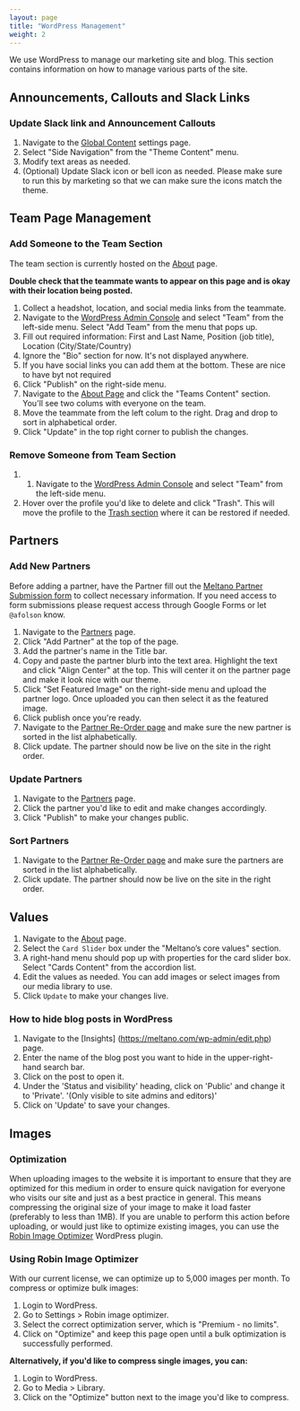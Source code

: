 ```yaml
---
layout: page
title: "WordPress Management"
weight: 2
---
```


We use WordPress to manage our marketing site and blog. This section contains information on how to manage various parts of the site.

## Announcements, Callouts and Slack Links

### Update Slack link and Announcement Callouts

1. Navigate to the [Global Content](https://meltano.com/wp-admin/admin.php?page=theme-content) settings page.
1. Select "Side Navigation" from the "Theme Content" menu.
1. Modify text areas as needed.
1. (Optional) Update Slack icon or bell icon as needed. Please make sure to run this by marketing so that we can make sure the icons match the theme.

## Team Page Management

### Add Someone to the Team Section

The team section is currently hosted on the [About](https://meltano.com/about/) page.

**Double check that the teammate wants to appear on this page and is okay with their location being posted.**

1. Collect a headshot, location, and social media links from the teammate.
1. Navigate to the [WordPress Admin Console](https://meltano.com/wp-admin/) and select "Team" from the left-side menu. Select "Add Team" from the menu that pops up.
1. Fill out required information: First and Last Name, Position (job title), Location (City/State/Country)
1. Ignore the "Bio" section for now. It's not displayed anywhere.
1. If you have social links you can add them at the bottom. These are nice to have byt not required
1. Click "Publish" on the right-side menu.
1. Navigate to the [About Page](https://meltano.com/wp-admin/post.php?post=1519&action=edit) and click the "Teams Content" section. You'll see two colums with everyone on the team.
1. Move the teammate from the left colum to the right. Drag and drop to sort in alphabetical order.
1. Click "Update" in the top right corner to publish the changes.

### Remove Someone from Team Section

1. 1. Navigate to the [WordPress Admin Console](https://meltano.com/wp-admin/) and select "Team" from the left-side menu.
1. Hover over the profile you'd like to delete and click "Trash". This will move the profile to the [Trash section](https://meltano.com/wp-admin/edit.php?post_status=trash&post_type=team) where it can be restored if needed.

## Partners

### Add New Partners

Before adding a partner, have the Partner fill out the [Meltano Partner Submission form](https://docs.google.com/forms/d/e/1FAIpQLSfJUj7IHLKTV5vFxn8Xf5mSWtWpk7WU35LE0Ex3zfsyP8XO7Q/viewform?usp=sf_link) to collect necessary information. If you need access to form submissions please request access through Google Forms or let `@afolson` know.

1. Navigate to the [Partners](https://meltano.com/wp-admin/edit.php?post_type=partners) page.
1. Click "Add Partner" at the top of the page.
1. Add the partner's name in the Title bar.
1. Copy and paste the partner blurb into the text area. Highlight the text and click "Align Center" at the top. This will center it on the partner page and make it look nice with our theme.
1. Click "Set Featured Image" on the right-side menu and upload the partner logo. Once uploaded you can then select it as the featured image.
1. Click publish once you're ready.
1. Navigate to the [Partner Re-Order page](https://meltano.com/wp-admin/edit.php?post_type=partners&page=order-post-types-partners) and make sure the new partner is sorted in the list alphabetically.
1. Click update. The partner should now be live on the site in the right order.

### Update Partners

1. Navigate to the [Partners](https://meltano.com/wp-admin/edit.php?post_type=partners) page.
1. Click the partner you'd like to edit and make changes accordingly.
1. Click "Publish" to make your changes public.

### Sort Partners

1. Navigate to the [Partner Re-Order page](https://meltano.com/wp-admin/edit.php?post_type=partners&page=order-post-types-partners) and make sure the partners are sorted in the list alphabetically.
1. Click update. The partner should now be live on the site in the right order.

## Values

1. Navigate to the [About](https://meltano.com/wp-admin/post.php?post=1519&action=edit) page.
1. Select the `Card Slider` box under the "Meltano’s core values" section.
1. A right-hand menu should pop up with properties for the card slider box. Select "Cards Content" from the accordion list.
1. Edit the values as needed. You can add images or select images from our media library to use.
1. Click `Update` to make your changes live.

### How to hide blog posts in WordPress
1. Navigate to the [Insights] (https://meltano.com/wp-admin/edit.php) page.
2. Enter the name of the blog post you want to hide in the upper-right-hand search bar. 
3. Click on the post to open it.
4. Under the 'Status and visibility' heading, click on 'Public' and change it to 'Private'. '(Only visible to site admins and editors)' 
5. Click on 'Update' to save your changes. 

## Images
### Optimization
When uploading images to the website it is important to ensure that they are optimized for this medium in order to ensure quick navigation for everyone who visits our site and just as a best practice in general. This means compressing the original size of your image to make it load faster (preferably to less than 1MB). If you are unable to perform this action before uploading, or would just like to optimize existing images, you can use the [Robin Image Optimizer](https://robinoptimizer.com) WordPress plugin.
### Using Robin Image Optimizer
With our current license, we can optimize up to 5,000 images per month. To compress or optimize bulk images:
1. Login to WordPress.
2. Go to Settings > Robin image optimizer.
3. Select the correct optimization server, which is "Premium - no limits".
4. Click on "Optimize" and keep this page open until a bulk optimization is successfully performed.

**Alternatively, if you'd like to compress single images, you can:**
1. Login to WordPress.
2. Go to Media > Library.
3. Click on the "Optimize" button next to the image you'd like to compress.
